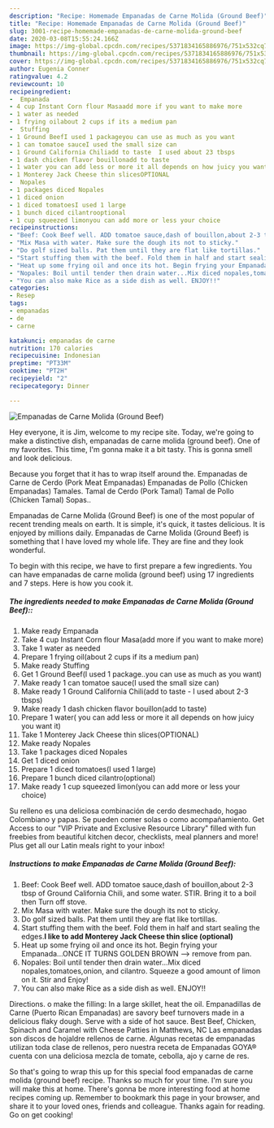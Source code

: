 ```yaml
---
description: "Recipe: Homemade Empanadas de Carne Molida (Ground Beef)"
title: "Recipe: Homemade Empanadas de Carne Molida (Ground Beef)"
slug: 3001-recipe-homemade-empanadas-de-carne-molida-ground-beef
date: 2020-03-08T15:55:24.166Z
image: https://img-global.cpcdn.com/recipes/5371834165886976/751x532cq70/empanadas-de-carne-molida-ground-beef-recipe-main-photo.jpg
thumbnail: https://img-global.cpcdn.com/recipes/5371834165886976/751x532cq70/empanadas-de-carne-molida-ground-beef-recipe-main-photo.jpg
cover: https://img-global.cpcdn.com/recipes/5371834165886976/751x532cq70/empanadas-de-carne-molida-ground-beef-recipe-main-photo.jpg
author: Eugenia Conner
ratingvalue: 4.2
reviewcount: 10
recipeingredient:
-  Empanada
- 4 cup Instant Corn flour Masaadd more if you want to make more
- 1 water as needed
- 1 frying oilabout 2 cups if its a medium pan
-  Stuffing
- 1 Ground BeefI used 1 packageyou can use as much as you want
- 1 can tomatoe sauceI used the small size can
- 1 Ground California Chiliadd to taste  I used about 23 tbsps
- 1 dash chicken flavor bouillonadd to taste
- 1 water you can add less or more it all depends on how juicy you want it
- 1 Monterey Jack Cheese thin slicesOPTIONAL
-  Nopales
- 1 packages diced Nopales
- 1 diced onion
- 1 diced tomatoesI used 1 large
- 1 bunch diced cilantrooptional
- 1 cup squeezed limonyou can add more or less your choice
recipeinstructions:
- "Beef: Cook Beef well. ADD tomatoe sauce,dash of bouillon,about 2-3 tbsp of Ground California Chili, and some water. STIR. Bring it to a boil then Turn off stove."
- "Mix Masa with water. Make sure the dough its not to sticky."
- "Do golf sized balls. Pat them until they are flat like tortillas."
- "Start stuffing them with the beef. Fold them in half and start sealing the edges.**I like to add Monterey Jack Cheese thin slice (optional)**"
- "Heat up some frying oil and once its hot. Begin frying your Empanada...ONCE IT TURNS GOLDEN BROWN --&gt; remove from pan."
- "Nopales: Boil until tender then drain water...Mix diced nopales,tomatoes,onion, and cilantro. Squeeze a good amount of limon on it. Stir and Enjoy!"
- "You can also make Rice as a side dish as well. ENJOY!!"
categories:
- Resep
tags:
- empanadas
- de
- carne

katakunci: empanadas de carne
nutrition: 170 calories
recipecuisine: Indonesian
preptime: "PT33M"
cooktime: "PT2H"
recipeyield: "2"
recipecategory: Dinner

---
```



![Empanadas de Carne Molida (Ground Beef)](https://img-global.cpcdn.com/recipes/5371834165886976/751x532cq70/empanadas-de-carne-molida-ground-beef-recipe-main-photo.jpg)

Hey everyone, it is Jim, welcome to my recipe site. Today, we're going to make a distinctive dish, empanadas de carne molida (ground beef). One of my favorites. This time, I'm gonna make it a bit tasty. This is gonna smell and look delicious.

Because you forget that it has to wrap itself around the. Empanadas de Carne de Cerdo (Pork Meat Empanadas) Empanadas de Pollo (Chicken Empanadas) Tamales. Tamal de Cerdo (Pork Tamal) Tamal de Pollo (Chicken Tamal) Sopas..

Empanadas de Carne Molida (Ground Beef) is one of the most popular of recent trending meals on earth. It is simple, it's quick, it tastes delicious. It is enjoyed by millions daily. Empanadas de Carne Molida (Ground Beef) is something that I have loved my whole life. They are fine and they look wonderful.


To begin with this recipe, we have to first prepare a few ingredients. You can have empanadas de carne molida (ground beef) using 17 ingredients and 7 steps. Here is how you cook it.

##### The ingredients needed to make Empanadas de Carne Molida (Ground Beef)::

1. Make ready  Empanada
1. Take 4 cup Instant Corn flour Masa(add more if you want to make more)
1. Take 1 water as needed
1. Prepare 1 frying oil(about 2 cups if its a medium pan)
1. Make ready  Stuffing
1. Get 1 Ground Beef(I used 1 package..you can use as much as you want)
1. Make ready 1 can tomatoe sauce(I used the small size can)
1. Make ready 1 Ground California Chili(add to taste - I used about 2-3 tbsps)
1. Make ready 1 dash chicken flavor bouillon(add to taste)
1. Prepare 1 water( you can add less or more it all depends on how juicy you want it)
1. Take 1 Monterey Jack Cheese thin slices(OPTIONAL)
1. Make ready  Nopales
1. Take 1 packages diced Nopales
1. Get 1 diced onion
1. Prepare 1 diced tomatoes(I used 1 large)
1. Prepare 1 bunch diced cilantro(optional)
1. Make ready 1 cup squeezed limon(you can add more or less your choice)


Su relleno es una deliciosa combinación de cerdo desmechado, hogao Colombiano y papas. Se pueden comer solas o como acompañamiento. Get Access to our &#34;VIP Private and Exclusive Resource Library&#34; filled with fun freebies from beautiful kitchen decor, checklists, meal planners and more! Plus get all our Latin meals right to your inbox! 

##### Instructions to make Empanadas de Carne Molida (Ground Beef):

1. Beef: Cook Beef well. ADD tomatoe sauce,dash of bouillon,about 2-3 tbsp of Ground California Chili, and some water. STIR. Bring it to a boil then Turn off stove.
1. Mix Masa with water. Make sure the dough its not to sticky.
1. Do golf sized balls. Pat them until they are flat like tortillas.
1. Start stuffing them with the beef. Fold them in half and start sealing the edges.**I like to add Monterey Jack Cheese thin slice (optional)**
1. Heat up some frying oil and once its hot. Begin frying your Empanada...ONCE IT TURNS GOLDEN BROWN --&gt; remove from pan.
1. Nopales: Boil until tender then drain water...Mix diced nopales,tomatoes,onion, and cilantro. Squeeze a good amount of limon on it. Stir and Enjoy!
1. You can also make Rice as a side dish as well. ENJOY!!


Directions. o make the filling: In a large skillet, heat the oil. Empanadillas de Carne (Puerto Rican Empanadas) are savory beef turnovers made in a delicious flaky dough. Serve with a side of hot sauce. Best Beef, Chicken, Spinach and Caramel with Cheese Patties in Matthews, NC Las empanadas son discos de hojaldre rellenos de carne. Algunas recetas de empanadas utilizan toda clase de rellenos, pero nuestra receta de Empanadas GOYA® cuenta con una deliciosa mezcla de tomate, cebolla, ajo y carne de res. 

So that's going to wrap this up for this special food empanadas de carne molida (ground beef) recipe. Thanks so much for your time. I'm sure you will make this at home. There's gonna be more interesting food at home recipes coming up. Remember to bookmark this page in your browser, and share it to your loved ones, friends and colleague. Thanks again for reading. Go on get cooking!
